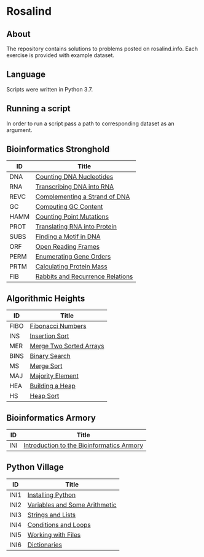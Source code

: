 # Rosalind
## About
The repository contains solutions to problems posted on rosalind.info.
Each exercise is provided with example dataset.   
## Language
Scripts were written in Python 3.7.
## Running a script
In order to run a script pass a path to corresponding dataset as an argument.
## Bioinformatics Stronghold
<center>

ID | Title
---|------
DNA | [Counting DNA Nucleotides](./BioinformaticsStronghold/dna/dna.py)
RNA | [Transcribing DNA into RNA](./BioinformaticsStronghold/rna/rna.py)
REVC | [Complementing a Strand of DNA](./BioinformaticsStronghold/revc/revc.py)
GC | [Computing GC Content](./BioinformaticsStronghold/gc/gc.py)
HAMM | [Counting Point Mutations](./BioinformaticsStronghold/hamm/hamm.py)
PROT | [Translating RNA into Protein](./BioinformaticsStronghold/prot/prot.py)
SUBS | [Finding a Motif in DNA](./BioinformaticsStronghold/subs/subs.py)
ORF | [Open Reading Frames](./BioinformaticsStronghold/orf/orf.py)
PERM | [Enumerating Gene Orders](./BioinformaticsStronghold/perm/perm.py)
PRTM | [Calculating Protein Mass](./BioinformaticsStronghold/prtm/prtm.py)
FIB | [Rabbits and Recurrence Relations](./BioinformaticsStronghold/fib/fib.py)
<!---    
FIB | Rabbits and Recurrence Relations     
IPRB | Mendel's First Law  
CONS | Consensus and Profile  
FIBD | Mortal Fibonacci Rabbits  
GRPH | Overlap Graphs  
IEV | Calculating Expected Offspring  
LCSM | Finding a Shared Motif  
LIA | Independent Alleles  
MPRT | Finding a Protein Motif  
MRNA | Inferring mRNA from Protein 
REVP | Locating Restriction Sites  
SPLC | RNA Splicing  
LEXF | Enumerating k-mers Lexicographically  
LGIS | Longest Increasing Subsequence  
LONG | Genome Assembly as Shortest Superstring  
PMCH | Perfect Matchings and RNA Secondary Structures  
PPER | Partial Permutations  
PROB | Introduction to Random Strings  
SIGN | Enumerating Oriented Gene Orderings  
SSEQ | Finding a Spliced Motif  
TRAN | Transitions and Transversions  
TREE | Completing a Tree  
CAT | Catalan Numbers and RNA Secondary Structures  
CORR | Error Correction in Reads  
INOD | Counting Phylogenetic Ancestors  
KMER | k-Mer Composition  
KMP | Speeding Up Motif Finding  
LCSQ | Finding a Shared Spliced Motif  
LEXV | Ordering Strings of Varying Length Lexicographically  
MMCH | Maximum Matchings and RNA Secondary Structures  
PDST | Creating a Distance Matrix  
REAR | Reversal Distance  
RSTR | Matching Random Motifs  
SSET | Counting Subsets  
ASPC | Introduction to Alternative Splicing  
EDIT | Edit Distance  
EVAL | Expected Number of Restriction Sites  
MOTZ | Motzkin Numbers and RNA Secondary Structures  
NWCK | Distances in Trees  
SCSP | Interleaving Two Motifs  
SETO | Introduction to Set Operations  
SORT | Sorting by Reversals  
SPEC | Inferring Protein from Spectrum  
TRIE | Introduction to Pattern Matching  
CONV | Comparing Spectra with the Spectral Convolution  
CTBL | Creating a Character Table  
DBRU | Constructing a De Bruijn Graph  
EDTA | Edit Distance Alignment  
FULL | Inferring Peptide from Full Spectrum  
INDC | Independent Segregation of Chromosomes  
ITWV | Finding Disjoint Motifs in a Gene  
LREP | Finding the Longest Multiple Repeat  
NKEW | Newick Format with Edge Weights  
RNAS | Wobble Bonding and RNA Secondary Structures  
AFRQ | Counting Disease Carriers  
CTEA | Counting Optimal Alignments  
GLOB | Global Alignment with Scoring Matrix  
SGRA | Using the Spectrum Graph to Infer Peptides  
GCON | Global Alignment with Constant Gap Penalty  
LOCA | Local Alignment with Scoring Matrix  
MGAP | Maximizing the Gap Symbols of an Optimal Alignment  
MULT | Multiple Alignment  
SEXL | Sex-Linked Inheritance  
GAFF | Global Alignment with Scoring Matrix and Affine Gap Penalty
OAP | Overlap Alignment
SIMS | Finding a Motif with Modifications
SMGB | Semiglobal Alignment
LAFF | Local Alignment with Affine Gap Penalty
OSYM | Isolating Symbols in Alignments
MEND | Inferring Genotype from a Pedigree
CSTR | Creating a Character Table from Genetic Strings
WFMD | The Wright-Fisher Model of Genetic Drift
EBIN | Wright-Fisher's Expected Behavior
FOUN | The Founder Effect and Genetic Drift
CUNR | Counting Unrooted Binary Trees
ROOT | Counting Rooted Binary Trees
PCOV | Genome Assembly with Perfect Coverage
ASMQ | Assessing Assembly Quality with N50 and N75
GASM | Genome Assembly Using Reads
---> 
</center>

## Algorithmic Heights
<center>

ID | Title
---|------
FIBO | [Fibonacci Numbers](./AlgorithmicHeights/fibo/fibo.py)
INS | [Insertion Sort](./AlgorithmicHeights/ins/ins.py)
MER | [Merge Two Sorted Arrays](./AlgorithmicHeights/mer/mer.py)
BINS | [Binary Search](./AlgorithmicHeights/bins/bins.py)
MS | [Merge Sort](./AlgorithmicHeights/ms/ms.py)
MAJ | [Majority Element](./AlgorithmicHeights/maj/maj.py)
HEA | [Building a Heap](./AlgorithmicHeights/hea/hea.py)
HS | [Heap Sort](./AlgorithmicHeights/hs/hs.py)
</center>

## Bioinformatics Armory
<center>

ID | Title
---|------
INI | [Introduction to the Bioinformatics Armory](./BioinformaticsArmory/ini/ini.py)
</center>

## Python Village
<center>

ID | Title
---|------
INI1 | [Installing Python](./PythonVillage/ini1/ini1.py)
INI2 | [Variables and Some Arithmetic](./PythonVillage/ini2/ini2.py)
INI3 | [Strings and Lists](./PythonVillage/ini3/ini3.py)
INI4 | [Conditions and Loops](./PythonVillage/ini4/ini4.py)
INI5 | [Working with Files](./PythonVillage/ini5/ini5.py)
INI6 | [Dictionaries](./PythonVillage/ini6/ini6.py)
</center>